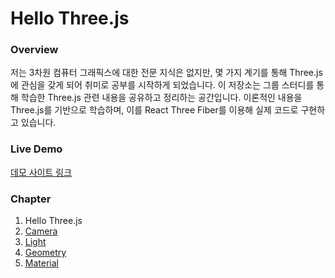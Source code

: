 # Hello Three.js

### Overview

저는 3차원 컴퓨터 그래픽스에 대한 전문 지식은 없지만, 몇 가지 계기를 통해 Three.js에 관심을 갖게 되어 취미로 공부를 시작하게 되었습니다. 이 저장소는 그룹 스터디를 통해 학습한 Three.js 관련 내용을 공유하고 정리하는 공간입니다. 이론적인 내용을 Three.js를 기반으로 학습하며, 이를 React Three Fiber를 이용해 실제 코드로 구현하고 있습니다.

### Live Demo

[데모 사이트 링크](https://jo-duchan.github.io/hello-three-js/)

### Chapter

1. Hello Three.js
2. [Camera](https://www.notion.so/0033/Camera-9b817ec1a8324ed8a049b9411e96c6fa)
3. [Light](https://www.notion.so/0033/Light-774effa8b9094533aa9ddecd3c859c5f)
4. [Geometry](https://0033.notion.site/Geometry-cd3b7e243ae54a108e8ddd253f9070a4)
5. [Material](https://0033.notion.site/Material-b2780d053579474dba0677460cd750f2)
